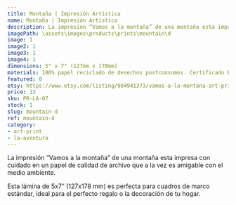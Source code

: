 ```yaml
---
title: Montaña | Impresión Artística
name: Montaña | Impresión Artística
description: La impresión “Vamos a la montaña” de una montaña esta impresa con cuidado en un papel de calidad de archivo que a la vez es amigable con el medio ambiente.
imagePath: \assets\images\products\prints\mountain\d
image: 1
image2: 1
image3: 1
image4: 1
dimensions: 5" x 7" (127mm x 178mm)
materials: 100% papel reciclado de desechos postconsumos. Certificado FSC.
featured: 0
etsy: https://www.etsy.com/listing/904941373/vamos-a-la-montana-art-print-hand
price: 13
sku: PR-LA-07
stock: 1
slug: mountain-d
ref: mountain-d
category:
- art-print
- la-aventura
---
```

La impresión “Vamos a la montaña” de una montaña esta impresa con cuidado en un papel de calidad de archivo que a la vez es amigable con el medio ambiente.

Esta lámina de 5x7” (127x178 mm) es perfecta para cuadros de marco estándar, ideal para el perfecto regalo o la decoración de tu hogar.
